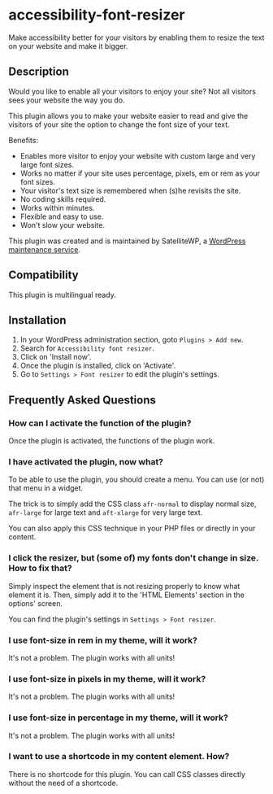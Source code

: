 # accessibility-font-resizer
Make accessibility better for your visitors by enabling them to resize the text on your website and make it bigger.

## Description

Would you like to enable all your visitors to enjoy your site? Not all visitors sees your website the way you do.

This plugin allows you to make your website easier to read and give the visitors of your site the option to change the font size of your text.

Benefits:

* Enables more visitor to enjoy your website with custom large and very large font sizes.
* Works no matter if your site uses percentage, pixels, em or rem as your font sizes.
* Your visitor's text size is remembered when (s)he revisits the site.
* No coding skills required.
* Works within minutes.
* Flexible and easy to use.
* Won't slow your website.

This plugin was created and is maintained by SatelliteWP, a [WordPress maintenance service](https://www.satellitewp.com/en?utm_source=accessibility-font-resizer).


## Compatibility

This plugin is multilingual ready.


## Installation

1. In your WordPress administration section, goto `Plugins > Add new`.
1. Search for `Accessibility font resizer`.
1. Click on 'Install now'.
1. Once the plugin is installed, click on 'Activate'.
1. Go to `Settings > Font resizer` to edit the plugin's settings.


## Frequently Asked Questions

### How can I activate the function of the plugin?

Once the plugin is activated, the functions of the plugin work.


### I have activated the plugin, now what?

To be able to use the plugin, you should create a menu. You can use (or not) that menu in a widget.

The trick is to simply add the CSS class `afr-normal` to display normal size, `afr-large` for large text and `aft-xlarge` for very large text.

You can also apply this CSS technique in your PHP files or directly in your content.


### I click the resizer, but (some of) my fonts don't change in size. How to fix that?

Simply inspect the element that is not resizing properly to know what element it is. Then, simply add it to the 'HTML Elements' section in the options' screen.

You can find the plugin's settings in `Settings > Font resizer`.


### I use font-size in rem in my theme, will it work?

It's not a problem. The plugin works with all units!


### I use font-size in pixels in my theme, will it work?

It's not a problem. The plugin works with all units!


### I use font-size in percentage in my theme, will it work?

It's not a problem. The plugin works with all units!


### I want to use a shortcode in my content element. How?

There is no shortcode for this plugin. You can call CSS classes directly without the need of a shortcode.
